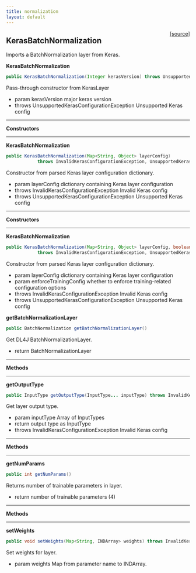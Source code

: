 ```yaml
---
title: normalization
layout: default
---
```

<span style="float:right;"> [[source]](https://github.com/deeplearning4j/deeplearning4j/tree/master/deeplearning4j/deeplearning4j-modelimport/src/main/java/org/deeplearning4j/nn/modelimport/keras/layers/normalization/KerasBatchNormalization.java) </span>
## KerasBatchNormalization

Imports a BatchNormalization layer from Keras.


<b>KerasBatchNormalization</b> 
```java
public KerasBatchNormalization(Integer kerasVersion) throws UnsupportedKerasConfigurationException 
```


Pass-through constructor from KerasLayer

- param kerasVersion major keras version
- throws UnsupportedKerasConfigurationException Unsupported Keras config


---
<b>Constructors</b>

---
<b>KerasBatchNormalization</b> 
```java
public KerasBatchNormalization(Map<String, Object> layerConfig)
            throws InvalidKerasConfigurationException, UnsupportedKerasConfigurationException 
```


Constructor from parsed Keras layer configuration dictionary.

- param layerConfig dictionary containing Keras layer configuration
- throws InvalidKerasConfigurationException     Invalid Keras config
- throws UnsupportedKerasConfigurationException Unsupported Keras config


---
<b>Constructors</b>

---
<b>KerasBatchNormalization</b> 
```java
public KerasBatchNormalization(Map<String, Object> layerConfig, boolean enforceTrainingConfig)
            throws InvalidKerasConfigurationException, UnsupportedKerasConfigurationException 
```


Constructor from parsed Keras layer configuration dictionary.

- param layerConfig           dictionary containing Keras layer configuration
- param enforceTrainingConfig whether to enforce training-related configuration options
- throws InvalidKerasConfigurationException     Invalid Keras config
- throws UnsupportedKerasConfigurationException Unsupported Keras config


<b>getBatchNormalizationLayer</b> 
```java
public BatchNormalization getBatchNormalizationLayer() 
```


Get DL4J BatchNormalizationLayer.

- return BatchNormalizationLayer


---
<b>Methods</b>

---
<b>getOutputType</b> 
```java
public InputType getOutputType(InputType... inputType) throws InvalidKerasConfigurationException 
```


Get layer output type.

- param inputType Array of InputTypes
- return output type as InputType
- throws InvalidKerasConfigurationException Invalid Keras config


---
<b>Methods</b>

---
<b>getNumParams</b> 
```java
public int getNumParams() 
```


Returns number of trainable parameters in layer.

- return number of trainable parameters (4)


---
<b>Methods</b>

---
<b>setWeights</b> 
```java
public void setWeights(Map<String, INDArray> weights) throws InvalidKerasConfigurationException 
```


Set weights for layer.

- param weights Map from parameter name to INDArray.

